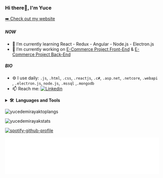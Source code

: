 ### Hi there👋, I'm Yuce
<p><a target="_blank" href="https://www.yucedemirayak.com">➡️ Check out my website</a></p>

##### NOW

- 🌱 I’m currently learning React - Redux - Angular - Node.js - Electron.js
- 🔭 I’m currently working on [E-Commerce Project Front-End](https://github.com/yucedemirayak/e-Commerce-React) & [E-Commerce Project Back-End](https://github.com/yucedemirayak/e-Commerce-Back-End)

##### BIO

- ⚙️ I use daily: `.js`, `.html`, `.css`, `.reactjs`, `.c#`, `.asp.net`, `.netcore`, `.webapi` , `.electron.js`, `node.js`, `.mssql` ,`.mongodb`
- 📫 Reach me:  [![Linkedin](https://img.shields.io/badge/linked-in-369?style=flat-square&logo=linkedin&logoColor=white&color=blue)](https://www.linkedin.com/in/yucedemirayak/)

<details>
  <summary><b>🛠️&nbsp;&nbsp;Languages&nbsp;and&nbsp;Tools</b></summary>
  <br/>
  <p align="left"> 
    <a href="https://getbootstrap.com" target="_blank"> <img src="https://raw.githubusercontent.com/devicons/devicon/master/icons/bootstrap/bootstrap-plain-wordmark.svg" alt="bootstrap" width="40" height="40"/> </a>
    <a href="https://www.w3schools.com/css/" target="_blank"> <img src="https://raw.githubusercontent.com/devicons/devicon/master/icons/css3/css3-original-wordmark.svg" alt="css3" width="40" height="40"/> </a>
    <a href="https://git-scm.com/" target="_blank"> <img src="https://www.vectorlogo.zone/logos/git-scm/git-scm-icon.svg" alt="git" width="40" height="40"/> </a>
    <a href="https://www.w3.org/html/" target="_blank"> <img src="https://raw.githubusercontent.com/devicons/devicon/master/icons/html5/html5-original-wordmark.svg" alt="html5" width="40" height="40"/> </a>
    <a href="https://developer.mozilla.org/en-US/docs/Web/JavaScript" target="_blank"> <img src="https://raw.githubusercontent.com/devicons/devicon/master/icons/javascript/javascript-original.svg" alt="javascript" width="40" height="40"/> </a>
    <a href="https://www.microsoft.com/en-us/sql-server" target="_blank"> <img src="https://www.svgrepo.com/show/303229/microsoft-sql-server-logo.svg" alt="mssql" width="40" height="40"/> </a>
    <a href="https://postman.com" target="_blank"> <img src="https://www.vectorlogo.zone/logos/getpostman/getpostman-icon.svg" alt="postman" width="40" height="40"/> </a>
    <a href="https://reactjs.org/" target="_blank"> <img src="https://raw.githubusercontent.com/devicons/devicon/master/icons/react/react-original-wordmark.svg" alt="react" width="40" height="40"/> </a>
    <a href="https://redux.js.org/" target="_blank"> <img src="https://raw.githubusercontent.com/devicons/devicon/1119b9f84c0290e0f0b38982099a2bd027a48bf1/icons/redux/redux-original.svg" alt="redux" width="40" height="40"/> </a>
    <a href="https://www.w3schools.com/cs/index.php" target="_blank"> <img src="https://raw.githubusercontent.com/devicons/devicon/1119b9f84c0290e0f0b38982099a2bd027a48bf1/icons/csharp/csharp-original.svg" alt="csharp" width="40" height="40"/> </a>
    <a href="https://dotnet.microsoft.com/en-us/download/dotnet/6.0" target="_blank"> <img src="https://github.com/devicons/devicon/blob/master/icons/dotnetcore/dotnetcore-original.svg" alt="dotnetcore6" width="40" height="40"/> </a>
    <a href="https://www.electronjs.org/" target="_blank"> <img src="https://github.com/devicons/devicon/blob/master/icons/electron/electron-original.svg" alt="electron.js" width="40" height="40"/> </a>
    <a href="https://nodejs.org/en/" target="_blank"> <img src="https://github.com/devicons/devicon/blob/master/icons/nodejs/nodejs-original.svg" alt="node.js" width="40" height="40"/> </a>
        <a href="https://www.mongodb.com/" target="_blank"> <img src="https://github.com/devicons/devicon/blob/master/icons/mongodb/mongodb-original.svg" alt="mongodb" width="40" height="40"/> </a>
  </p>
</details>

<p align="left"> <img src="https://github-readme-stats.vercel.app/api/top-langs/?username=cagdasaydemir&layout=compact&theme=prussian&hide_border=true" alt="yucedemirayaktoplangs" />
<p align="left"> <img src="https://github-readme-stats.vercel.app/api?username=yucedemirayak&show_icons=true&theme=prussian" alt="yucedemirayakstats" />
  
  [![spotify-github-profile](https://spotify-github-profile.vercel.app/api/view?uid=nowwhat%3F&cover_image=true&theme=default&bar_color=1b4de4&bar_color_cover=true)](https://spotify-github-profile.vercel.app/api/view?uid=nowwhat%3F&redirect=true)
  
  
<img height="120" alt="Thanks for visiting me" width="100%" src="https://github.com/cagdasaydemir/cagdasaydemir/blob/main/slide.svg" />

